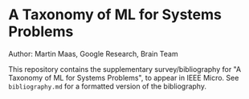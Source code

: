 # A Taxonomy of ML for Systems Problems

Author: Martin Maas, Google Research, Brain Team

This repository contains the supplementary survey/bibliography for "A Taxonomy
of ML for Systems Problems", to appear in IEEE Micro. See `bibliography.md`
for a formatted version of the bibliography.
